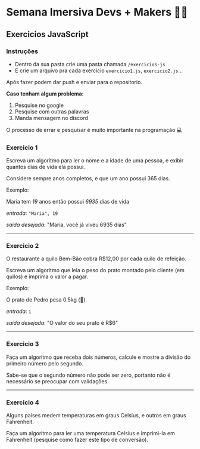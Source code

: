 # Semana Imersiva Devs + Makers :green_heart::purple_heart:

## Exercicios JavaScript

### Instruções

- Dentro da sua pasta crie uma pasta chamada `/exercicios-js`
- E crie um arquivo pra cada exercicio `exercicio1.js`, `exercicio2.js`...

Após fazer podem dar push e enviar para o repositorio.

**Caso tenham algum problema:**

1. Pesquise no google
2. Pesquise com outras palavras
3. Manda mensagem no discord

O processo de errar e pesquisar é muito importante na programação :computer:

### Exercicio 1

Escreva um algoritmo para ler o nome e a idade de uma pessoa, e exibir quantos dias de vida ela possui.

Considere sempre anos completos, e que um ano possui 365 dias.

Exemplo:

Maria tem _19_ anos então possui _6935_ dias de vida

_entrada_: `"Maria", 19`

_saída desejada_: "Maria, você já viveu 6935 dias"

---

### Exercicio 2

O restaurante a quilo Bem-Bão cobra R\$12,00 por cada quilo de refeição.

Escreva um algoritmo que leia o peso do prato montado pelo cliente (em quilos) e imprima o valor a pagar.

Exemplo:

O prato de Pedro pesa 0.5kg (:thinking:).

_entrada_: `1`

_saída desejada_: "O valor do seu prato é R\$6"

---

### Exercicio 3

Faça um algoritmo que receba dois números, calcule e mostre a divisão do primeiro número pelo segundo.

Sabe-se que o segundo número não pode ser zero, portanto não é necessário se preocupar com validações.

---

### Exercicio 4

Alguns países medem temperaturas em graus Celsius, e outros em graus Fahrenheit.

Faça um algoritmo para ler uma temperatura Celsius e imprimi-Ia em Fahrenheit (pesquise como fazer este tipo de conversão).
